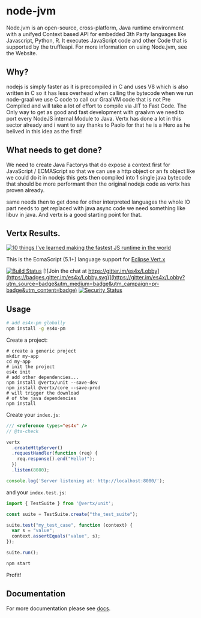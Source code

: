 # node-jvm
Node.jvm is an open-source, cross-platform, Java runtime environment with a unifyed Context based API for embedded 3th Party languages like Javascript, Python, R. It executes JavaScript code and other Code that is supported by the truffleapi. For more information on using Node.jvm, see the Website.


## Why?
nodejs is simply faster as it is precompiled in C and uses V8 which is also written in C so it has less overhead when calling the bytecode
when we run node-graal we use C code to call our GraalVM code that is not Pre Compiled and will take a lot of effort to compile via JIT to Fast Code.
The Only way to get as good and fast development with graalvm we need to port every NodeJS internal Module to Java.
Vertx has done a lot in this sector already and i want to say thanks to Paolo for that he is a Hero as he belived in this idea as the first!

## What needs to get done?
We need to create Java Factorys that do expose a context first for JavaScript / ECMAScript so that we can use a http object or an fs object like we could do it in nodejs this gets then compiled into 1 single java bytecode that should be more performant then the original nodejs code as vertx has proven already.

same needs then to get done for other interpreted languages the whole IO part needs to get replaced with java async code we need something like libuv in java. And vertx is a good starting point for that. 


## Vertx Results.



[![10 things I've learned making the fastest JS runtime in the world](https://img.youtube.com/vi/JUJ85k3aEg4/0.jpg)](https://www.youtube.com/watch?v=JUJ85k3aEg4)

This is the EcmaScript (5.1+) language support for [Eclipse Vert.x](http://vertx.io)

[![Build Status](https://travis-ci.com/reactiverse/es4x.svg?branch=develop)](https://travis-ci.com/reactiverse/es4x)
[![Join the chat at https://gitter.im/es4x/Lobby](https://badges.gitter.im/es4x/Lobby.svg)](https://gitter.im/es4x/Lobby?utm_source=badge&utm_medium=badge&utm_campaign=pr-badge&utm_content=badge)
[![Security Status](https://snyk-widget.herokuapp.com/badge/mvn/io.reactiverse/es4x/badge.svg)](https://snyk.io/vuln/maven:io.reactiverse:es4x?utm_medium=referral&utm_source=badge&utm_campaign=snyk-widget)


## Usage

```bash
# add es4x-pm globally
npm install -g es4x-pm
```

Create a project:

```
# create a generic project
mkdir my-app
cd my-app
# init the project
es4x init
# add other dependencies...
npm install @vertx/unit --save-dev
npm install @vertx/core --save-prod
# will trigger the download
# of the java dependencies
npm install
```

Create your `index.js`:

```js
/// <reference types="es4x" />
// @ts-check

vertx
  .createHttpServer()
  .requestHandler(function (req) {
    req.response().end("Hello!");
  })
  .listen(8080);

console.log('Server listening at: http://localhost:8080/');
```

and your `index.test.js`:

```js
import { TestSuite } from '@vertx/unit';

const suite = TestSuite.create("the_test_suite");

suite.test("my_test_case", function (context) {
  var s = "value";
  context.assertEquals("value", s);
});

suite.run();
```


```bash
npm start
```

Profit!

## Documentation

For more documentation please see [docs](./docs).
